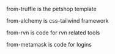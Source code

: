 from-truffle is the petshop template

from-alchemy is css-tailwind framework

from-rvn is code for rvn related tools

from-metamask is code for logins
